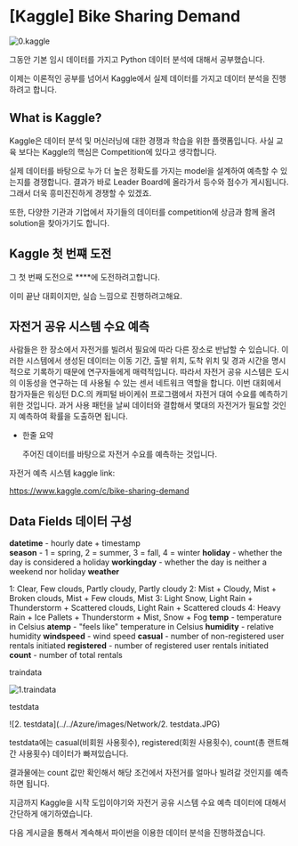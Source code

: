 # [Kaggle] Bike Sharing Demand

![0.kaggle](../../Azure/images/Network/0.kaggle.png)



그동안 기본 임시 데이터를 가지고 Python 데이터 분석에 대해서 공부했습니다.

이제는 이론적인 공부를 넘어서 Kaggle에서 실제 데이터를 가지고 데이터 분석을 진행하려고 합니다.

## What is Kaggle?

Kaggle은 데이터 분석 및 머신러닝에 대한 경쟁과 학습을 위한 플랫폼입니다. 사실 교육 보다는 Kaggle의 핵심은 Competition에 있다고 생각합니다.

실제 데이터를 바탕으로 누가 더 높은 정확도를 가지는 model을 설계하여 예측할 수 있는지를 경쟁합니다. 결과가 바로 Leader Board에 올라가서 등수와 점수가 게시됩니다. 그래서 더욱 흥미진진하게 경쟁할 수 있겠죠.

또한, 다양한 기관과 기업에서 자기들의 데이터를 competition에 상금과 함께 올려 solution을 찾아가기도 합니다. 

## Kaggle 첫 번쨰 도전

그 첫 번째 도전으로 **<Bike Sharing Demand>**에 도전하려고합니다.

이미 끝난 대회이지만, 실습 느낌으로 진행하려고해요.



## 자전거 공유 시스템 수요 예측

사람들은 한 장소에서 자전거를 빌려서 필요에 따라 다른 장소로 반납할 수 있습니다. 이러한 시스템에서 생성된 데이터는 이동 기간, 출발 위치, 도착 위치 및 경과 시간을 명시적으로 기록하기 때문에 연구자들에게 매력적입니다. 따라서 자전거 공유 시스템은 도시의 이동성을 연구하는 데 사용될 수 있는 센서 네트워크 역할을 합니다. 이번 대회에서 참가자들은 워싱턴 D.C.의 캐피털 바이케쉬 프로그램에서 자전거 대여 수요를 예측하기 위한 것입니다. 과거 사용 패턴을 날씨 데이터와 결합해서 몇대의 자전거가 필요할 것인지 예측하여 확률을 도출하면 됩니다.



* 한줄 요약

  주어진 데이터를 바탕으로 자전거 수요를 예측하는 것입니다.

  

자전거 예측 시스템 kaggle link: 

https://www.kaggle.com/c/bike-sharing-demand



## Data Fields 데이터 구성

**datetime** - hourly date + timestamp  
**season** -  1 = spring, 2 = summer, 3 = fall, 4 = winter 
**holiday** - whether the day is considered a holiday
**workingday** - whether the day is neither a weekend nor holiday
**weather** 

1: Clear, Few clouds, Partly cloudy, Partly cloudy
2: Mist + Cloudy, Mist + Broken clouds, Mist + Few clouds, Mist
3: Light Snow, Light Rain + Thunderstorm + Scattered clouds, Light Rain + Scattered clouds
4: Heavy Rain + Ice Pallets + Thunderstorm + Mist, Snow + Fog 
**temp** - temperature in Celsius
**atemp** - "feels like" temperature in Celsius
**humidity** - relative humidity
**windspeed** - wind speed
**casual** - number of non-registered user rentals initiated
**registered** - number of registered user rentals initiated
**count** - number of total rentals



traindata

![1.traindata](../../Azure/images/Network/1.traindata.jpg)

testdata

![2. testdata](../../Azure/images/Network/2. testdata.JPG)



testdata에는 casual(비회원 사용횟수), registered(회원 사용횟수), count(총 랜트해간 사용횟수) 데이터가 빠져있습니다.

결과물에는 count 값만 확인해서 해당 조건에서 자전거를 얼마나 빌려갈 것인지를 예측하면 됩니다.



지금까지 Kaggle을 시작 도입이야기와 자전거 공유 시스템 수요 예측 데이터에 대해서 간단하게 애기하였습니다.



다음 게시글을 통해서 계속해서 파이썬을 이용한 데이터 분석을 진행하겠습니다.